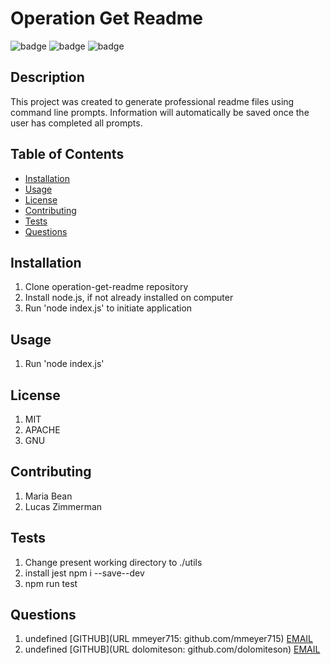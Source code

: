 
  # Operation Get Readme

  ![badge](https://img.shields.io/badge/license-MIT-blueviolet)
  ![badge](https://img.shields.io/badge/license-APACHE-blueviolet)
  ![badge](https://img.shields.io/badge/license-GNU-blueviolet)
  
  
  ## Description
  This project was created to generate professional readme files using command line prompts. Information will automatically be saved once the user has completed all prompts.

  ## Table of Contents

  * [Installation](#installation)
  * [Usage](#usage)
  * [License](#license)
  * [Contributing](#contributing)
  * [Tests](#tests)
  * [Questions](#questions)
  
  ## Installation
  1. Clone operation-get-readme repository
  2. Install node.js, if not already installed on computer
  3. Run 'node index.js' to initiate application
  

  ## Usage
  1. Run 'node index.js'
  

  ## License
  1. MIT
  2. APACHE
  3. GNU
  

  ## Contributing
  1. Maria Bean
  2. Lucas Zimmerman
  

  ## Tests
  1. Change present working directory to ./utils
  2. install jest npm i --save--dev
  3. npm run test
  
  
  ## Questions
  1. undefined
  	[GITHUB](URL mmeyer715: github.com/mmeyer715)
  	[EMAIL](mailto:mbean1216@icloud.com)
  2. undefined
  	[GITHUB](URL dolomiteson: github.com/dolomiteson)
  	[EMAIL](mailto:zimmerman.lucas@hotmail.com)
  
  